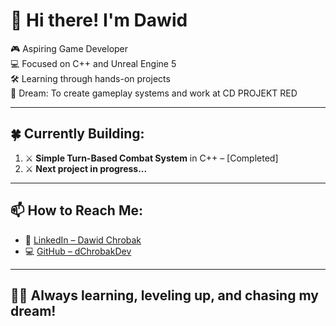 # 👋 Hi there! I'm Dawid

🎮 Aspiring Game Developer  
💻 Focused on C++ and Unreal Engine 5  
🛠️ Learning through hands-on projects  
🎯 Dream: To create gameplay systems and work at CD PROJEKT RED  

---

## 🍀 Currently Building:

1. ⚔️ **Simple Turn-Based Combat System** in C++ – [Completed]  
2. ⚔️ **Next project in progress...**  

---

## 📫 How to Reach Me:

- 🔗 [LinkedIn – Dawid Chrobak](https://www.linkedin.com/in/dawid-chrobak-9511a0373/)  
- 💻 [GitHub – dChrobakDev](https://github.com/dChrobakDev)

---

## 👨‍🎓 Always learning, leveling up, and chasing my dream!
